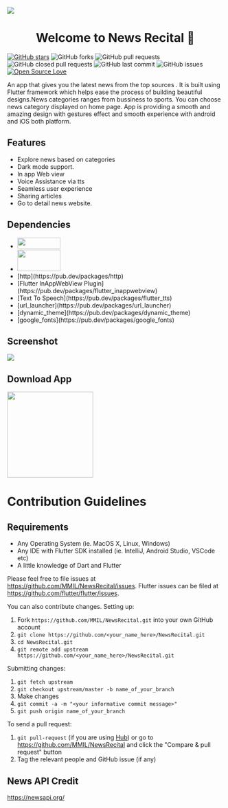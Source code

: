 <p> <img src="./asset/MMILft.Hacktober.jpeg" > </p>
<h1 align="center">Welcome to News Recital 👋</h1>

[![GitHub stars](https://img.shields.io/github/stars/MMIL/NewsRecital?style=social)](https://github.com/login?return_to=%2FMMIL%NewsRecital) 
 ![GitHub forks](https://img.shields.io/github/forks/MMIL/NewsRecital?style=social) 
 ![GitHub pull requests](https://img.shields.io/github/issues-pr/MMIL/NewsRecital)
 ![GitHub closed pull requests](https://img.shields.io/github/issues-pr-closed/MMIL/NewsRecital) 
 ![GitHub last commit](https://img.shields.io/github/last-commit/MMIL/NewsRecital) 
 ![GitHub issues](https://img.shields.io/github/issues-raw/MMIL/NewsRecital)
 [![Open Source Love](https://badges.frapsoft.com/os/v2/open-source.svg?v=103)](https://github.com/MMIL/NewsRecital) 

An app that gives you the latest news from the top sources . It is built using Flutter framework which helps ease the process of building beautiful designs.News categories ranges from bussiness to sports. You can choose news category displayed on home page. App is providing a smooth and amazing design with gestures effect and smooth experience with android and iOS both platform.

## Features
* Explore news based on categories
* Dark mode support.
* In app Web view
* Voice Assistance via tts
* Seamless user experience
* Sharing articles
* Go to detail news website.

## Dependencies
<ul>
 <li><a href="https://flutter.io/"><img src ="https://flutter.dev/assets/flutter-lockup-1caf6476beed76adec3c477586da54de6b552b2f42108ec5bc68dc63bae2df75.png" width="100" height="25" ></a></li>
 <li><a href="https://newsapi.org/"><img src ="https://s3.amazonaws.com/appforest_uf/f1479799611909x580051703844219400/news_api_logo.PNG" width="100" height="50" ></a></li>
  <li>[http](https://pub.dev/packages/http)</li>
 <li>[Flutter InAppWebView Plugin](https://pub.dev/packages/flutter_inappwebview)</li>
 <li>[Text To Speech](https://pub.dev/packages/flutter_tts)</li>
 <li>[url_launcher](https://pub.dev/packages/url_launcher)</li>
 <li>[dynamic_theme](https://pub.dev/packages/dynamic_theme)</li>
 <li>[google_fonts](https://pub.dev/packages/google_fonts)</li>
 </ul>

## Screenshot
<img src="./Screenshot/NewsRecital.jpg" >

## Download App 
<a href="https://drive.google.com/file/d/1g9cswP8B5Ru_lIE6q32YEjrp5VFnguJq/view?usp=sharing"><img src="https://playerzon.com/asset/download.png" width="200"></img></a>

# Contribution Guidelines

## Requirements
* Any Operating System (ie. MacOS X, Linux, Windows)
* Any IDE with Flutter SDK installed (ie. IntelliJ, Android Studio, VSCode etc)
* A little knowledge of Dart and Flutter


Please feel free to file issues at https://github.com/MMIL/NewsRecital/issues. Flutter issues can be filed at https://github.com/flutter/flutter/issues.

You can also contribute changes. Setting up:
1. Fork `https://github.com/MMIL/NewsRecital.git` into your own GitHub account
2. `git clone https://github.com/<your_name_here>/NewsRecital.git`
3. `cd NewsRecital.git`
4. `git remote add upstream https://github.com/<your_name_here>/NewsRecital.git`

Submitting changes:
1. `git fetch upstream`
2. `git checkout upstream/master -b name_of_your_branch`
3. Make changes
4. `git commit -a -m "<your informative commit message>"`
5. `git push origin name_of_your_branch`

To send a pull request:
1. `git pull-request` (if you are using [Hub](https://hub.github.com/)) or go to https://github.com/MMIL/NewsRecital and click the "Compare & pull request" button
2. Tag the relevant people and GitHub issue (if any)

## News API Credit
https://newsapi.org/

